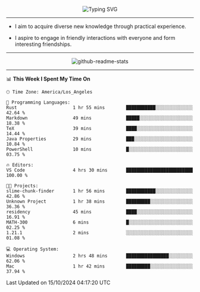 <p align="center">
  <img src="https://readme-typing-svg.demolab.com?font=Fira+Code&weight=500&size=32&duration=2500&pause=1600&center=true&vCenter=true&random=false&width=1024&height=64&lines=Hi+there+%F0%9F%91%8B;I'm+delighted+you+could+make+it+here+%F0%9F%8E%89;I'm+Harry%2C+a+college+student+still+finding+my+way" alt="Typing SVG" />
</p>


---


- I aim to acquire diverse new knowledge through practical experience.

- I aspire to engage in friendly interactions with everyone and form interesting friendships.


---


<p align="center">
  <img src="https://github-readme-stats.vercel.app/api?username=Harry-Jing&show_icons=true" alt="github-readme-stats"/>
</p>


---

<!--START_SECTION:waka-->
📊 **This Week I Spent My Time On** 

```text
🕑︎ Time Zone: America/Los_Angeles

💬 Programming Languages: 
Rust                     1 hr 55 mins        ███████████░░░░░░░░░░░░░░   42.64 % 
Markdown                 49 mins             █████░░░░░░░░░░░░░░░░░░░░   18.38 % 
TeX                      39 mins             ████░░░░░░░░░░░░░░░░░░░░░   14.44 % 
Java Properties          29 mins             ███░░░░░░░░░░░░░░░░░░░░░░   10.84 % 
PowerShell               10 mins             █░░░░░░░░░░░░░░░░░░░░░░░░   03.75 % 

🔥 Editors: 
VS Code                  4 hrs 30 mins       █████████████████████████   100.00 % 

🐱‍💻 Projects: 
slime-chunk-finder       1 hr 56 mins        ███████████░░░░░░░░░░░░░░   42.86 % 
Unknown Project          1 hr 38 mins        █████████░░░░░░░░░░░░░░░░   36.36 % 
residency                45 mins             ████░░░░░░░░░░░░░░░░░░░░░   16.91 % 
MATH-300                 6 mins              █░░░░░░░░░░░░░░░░░░░░░░░░   02.25 % 
1.21.1                   2 mins              ░░░░░░░░░░░░░░░░░░░░░░░░░   01.08 % 

💻 Operating System: 
Windows                  2 hrs 48 mins       ████████████████░░░░░░░░░   62.06 % 
Mac                      1 hr 42 mins        █████████░░░░░░░░░░░░░░░░   37.94 % 
```


 Last Updated on 15/10/2024 04:17:20 UTC
<!--END_SECTION:waka-->
